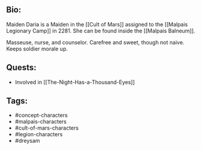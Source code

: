 ## Bio:

Maiden Daria is a Maiden in the [[Cult of Mars]] assigned to the [[Malpais Legionary Camp]] in 2281. She can be found inside the [[Malpais Balneum]]. 

Masseuse, nurse, and counselor. Carefree and sweet, though not naive. Keeps soldier morale up.

## Quests:

- Involved in [[The-Night-Has-a-Thousand-Eyes]]

## Tags:

- #concept-characters
- #malpais-characters
- #cult-of-mars-characters
- #legion-characters
- #dreysam